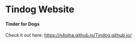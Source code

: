 # Tindog Website
#### Tinder for Dogs

Check it out here: https://n4ojha.github.io/Tindog.github.io/
